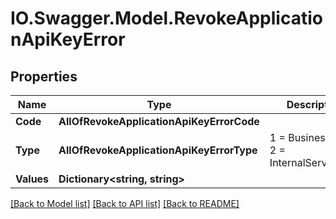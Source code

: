 # IO.Swagger.Model.RevokeApplicationApiKeyError
## Properties

Name | Type | Description | Notes
------------ | ------------- | ------------- | -------------
**Code** | **AllOfRevokeApplicationApiKeyErrorCode** |  | [optional] 
**Type** | **AllOfRevokeApplicationApiKeyErrorType** |   1 &#x3D; BusinessLogic  2 &#x3D; InternalServerError | [optional] 
**Values** | **Dictionary&lt;string, string&gt;** |  | [optional] 

[[Back to Model list]](../README.md#documentation-for-models) [[Back to API list]](../README.md#documentation-for-api-endpoints) [[Back to README]](../README.md)


